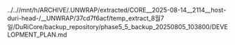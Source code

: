 ../..//mnt/h/ARCHIVE/.UNWRAP/extracted/CORE__2025-08-14__2114__host-duri-head-/__UNWRAP/37cd7f6acf/temp_extract_8월7일/DuRiCore/backup_repository/phase5_5_backup_20250805_103800/DEVELOPMENT_PLAN.md